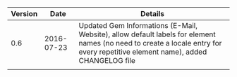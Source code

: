 | Version | Date       | Details                                                                                                                                                                       |
|---------|------------|-------------------------------------------------------------------------------------------------------------------------------------------------------------------------------|
| 0.6     | 2016-07-23 | Updated Gem Informations (E-Mail, Website), allow default labels for element names (no need to create a locale entry for every repetitive element name), added CHANGELOG file |
|         |            |                                                                                                                                                                               |